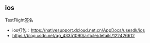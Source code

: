 

## ios

TestFlight签名

- ios打包：https://nativesupport.dcloud.net.cn/AppDocs/usesdk/ios
- https://blog.csdn.net/qq_43351090/article/details/122426612

